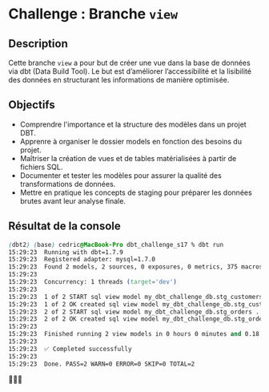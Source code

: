 # Challenge : Branche `view`

## Description
Cette branche `view` a pour but de créer une vue dans la base de données via dbt (Data Build Tool). Le but est d’améliorer l’accessibilité et la lisibilité des données en structurant les informations de manière optimisée.

## Objectifs

- Comprendre l'importance et la structure des modèles dans un projet DBT.
- Apprenre à organiser le dossier models en fonction des besoins du projet.
- Maîtriser la création de vues et de tables matérialisées à partir de fichiers SQL.
- Documenter et tester les modèles pour assurer la qualité des transformations de données.
- Mettre en pratique les concepts de staging pour préparer les données brutes avant leur analyse finale.

## Résultat de la console

```css
(dbt2) (base) cedric@MacBook-Pro dbt_challenge_s17 % dbt run
15:29:23  Running with dbt=1.7.9
15:29:23  Registered adapter: mysql=1.7.0
15:29:23  Found 2 models, 2 sources, 0 exposures, 0 metrics, 375 macros, 0 groups, 0 semantic models
15:29:23  
15:29:23  Concurrency: 1 threads (target='dev')
15:29:23  
15:29:23  1 of 2 START sql view model my_dbt_challenge_db.stg_customers .................. [RUN]
15:29:23  1 of 2 OK created sql view model my_dbt_challenge_db.stg_customers ............. [SUCCESS 0 in 0.06s]
15:29:23  2 of 2 START sql view model my_dbt_challenge_db.stg_orders ..................... [RUN]
15:29:23  2 of 2 OK created sql view model my_dbt_challenge_db.stg_orders ................ [SUCCESS 0 in 0.03s]
15:29:23  
15:29:23  Finished running 2 view models in 0 hours 0 minutes and 0.18 seconds (0.18s).
15:29:23  
15:29:23  ✅ Completed successfully
15:29:23  
15:29:23  Done. PASS=2 WARN=0 ERROR=0 SKIP=0 TOTAL=2
```

🎉🎉🎉
